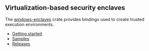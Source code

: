 ## Virtualization-based security enclaves

The [windows-enclaves](https://crates.io/crates/windows-enclaves) crate provides bindings used to create trusted execution environments.

- [Getting started](https://kennykerr.ca/rust-getting-started/)
- [Samples](https://github.com/microsoft/windows-rs/tree/master/crates/samples)
- [Releases](https://github.com/microsoft/windows-rs/releases)

